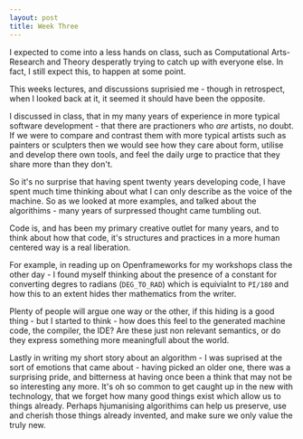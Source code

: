 ```yaml
---
layout: post
title: Week Three
---
```


I expected to come into a less hands on class, such as Computational Arts-Research and Theory desperatly trying to catch up with everyone else. In fact, I still expect this, to happen at some point.

This weeks lectures, and discussions suprisied me - though in retrospect, when I looked back at it, it seemed it should have been the opposite.

I discussed in class, that in my many years of experience in more typical software development - that there are practioners who _are_ artists, no doubt. If we were to compare and contrast them with more typical artists such as painters or sculpters then we would see how they care about form, utilise and develop there own tools, and feel the daily urge to practice that they share more than they don't.

So it's no surprise that having spent twenty years developing code, I have spent much time thinking about what I can only describe as the voice of the machine. So as we looked at more examples, and talked about the algorithims - many years of surpressed thought came tumbling out. 

Code is, and has been my primary creative outlet for many years, and to think about how that code, it's structures and practices in a more human centered way is a real liberation.

For example, in reading up on Openframeworks for my workshops class the other day - I found myself thinking about the presence of a constant for converting degres to radians (`DEG_TO_RAD`) which is equivialnt to `PI/180` and how this to an extent hides ther mathematics from the writer.

Plenty of people will argue one way or the other, if this hiding is a good thing - but I started to think - how does this feel to the generated machine code, the compiler, the IDE? Are these just non relevant semantics, or do they express something more meaningfull about the world.

Lastly in writing my short story about an algorithm - I was suprised at the sort of emotions that came about - having picked an older one, there was a surprising pride, and bitterness at having once been a think that may not be so interesting any more. It's oh so common to get caught up in the new with technology, that we forget how many good things exist which allow us to things already. Perhaps hjumanising algorithims can help us preserve, use and cherish those things already invented, and make sure we only value the truly new.
